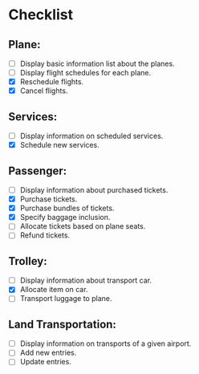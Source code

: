# Checklist

## Plane:
- [ ] Display basic information list about the planes.
- [ ] Display flight schedules for each plane.
- [X] Reschedule flights.
- [X] Cancel flights.

## Services:
- [ ] Display information on scheduled services.
- [X] Schedule new services.

## Passenger:
- [ ] Display information about purchased tickets.
- [X] Purchase tickets.
- [X] Purchase bundles of tickets.
- [X] Specify baggage inclusion.
- [ ] Allocate tickets based on plane seats.
- [ ] Refund tickets.

## Trolley:
- [ ] Display information about transport car.
- [X] Allocate item on car.
- [ ] Transport luggage to plane.

## Land Transportation:
- [ ] Display information on transports of a given airport.
- [ ] Add new entries.
- [ ] Update entries.
